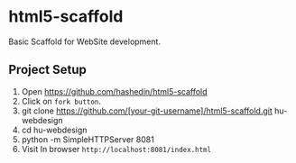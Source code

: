 html5-scaffold
==============

Basic Scaffold for WebSite development.

## Project Setup

1. Open https://github.com/hashedin/html5-scaffold
2. Click on `fork button`.
3. git clone https://github.com/[your-git-username]/html5-scaffold.git hu-webdesign
4. cd hu-webdesign
5. python -m SimpleHTTPServer 8081
6. Visit In browser ```http://localhost:8081/index.html```


